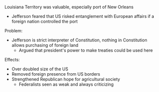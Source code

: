 
Louisiana Territory was valuable, especially port of New Orleans
- Jefferson feared that US risked entanglement with European affairs if a foreign nation controlled the port

Problem:
- Jefferson is strict interpreter of Constitution, nothing in Constitution allows purchasing of foreign land
	- Argued that president's power to make treaties could be used here

Effects:
- Over doubled size of the US
- Removed foreign presence from US borders
- Strengthened Republican hope for agricultural society
	- Federalists seen as weak and always criticizing 


